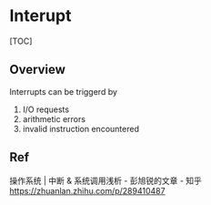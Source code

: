 # Interupt

[TOC]



## Overview
Interrupts can be triggerd by
1. I/O requests
2. arithmetic errors 
3. invalid instruction encountered


## Ref
操作系统 | 中断 & 系统调用浅析 - 彭旭锐的文章 - 知乎 https://zhuanlan.zhihu.com/p/289410487
